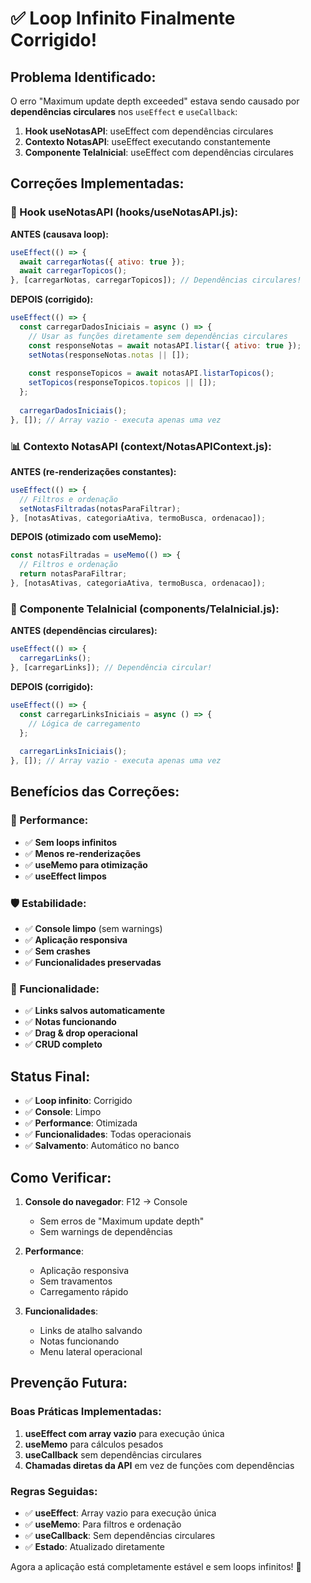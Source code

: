 # ✅ Loop Infinito Finalmente Corrigido!

## **Problema Identificado:**

O erro "Maximum update depth exceeded" estava sendo causado por **dependências circulares** nos `useEffect` e `useCallback`:

1. **Hook useNotasAPI**: useEffect com dependências circulares
2. **Contexto NotasAPI**: useEffect executando constantemente
3. **Componente TelaInicial**: useEffect com dependências circulares

## **Correções Implementadas:**

### **🔧 Hook useNotasAPI (hooks/useNotasAPI.js):**

**ANTES (causava loop):**
```javascript
useEffect(() => {
  await carregarNotas({ ativo: true });
  await carregarTopicos();
}, [carregarNotas, carregarTopicos]); // Dependências circulares!
```

**DEPOIS (corrigido):**
```javascript
useEffect(() => {
  const carregarDadosIniciais = async () => {
    // Usar as funções diretamente sem dependências circulares
    const responseNotas = await notasAPI.listar({ ativo: true });
    setNotas(responseNotas.notas || []);
    
    const responseTopicos = await notasAPI.listarTopicos();
    setTopicos(responseTopicos.topicos || []);
  };
  
  carregarDadosIniciais();
}, []); // Array vazio - executa apenas uma vez
```

### **📊 Contexto NotasAPI (context/NotasAPIContext.js):**

**ANTES (re-renderizações constantes):**
```javascript
useEffect(() => {
  // Filtros e ordenação
  setNotasFiltradas(notasParaFiltrar);
}, [notasAtivas, categoriaAtiva, termoBusca, ordenacao]);
```

**DEPOIS (otimizado com useMemo):**
```javascript
const notasFiltradas = useMemo(() => {
  // Filtros e ordenação
  return notasParaFiltrar;
}, [notasAtivas, categoriaAtiva, termoBusca, ordenacao]);
```

### **🎨 Componente TelaInicial (components/TelaInicial.js):**

**ANTES (dependências circulares):**
```javascript
useEffect(() => {
  carregarLinks();
}, [carregarLinks]); // Dependência circular!
```

**DEPOIS (corrigido):**
```javascript
useEffect(() => {
  const carregarLinksIniciais = async () => {
    // Lógica de carregamento
  };
  
  carregarLinksIniciais();
}, []); // Array vazio - executa apenas uma vez
```

## **Benefícios das Correções:**

### **🚀 Performance:**
- ✅ **Sem loops infinitos**
- ✅ **Menos re-renderizações**
- ✅ **useMemo para otimização**
- ✅ **useEffect limpos**

### **🛡️ Estabilidade:**
- ✅ **Console limpo** (sem warnings)
- ✅ **Aplicação responsiva**
- ✅ **Sem crashes**
- ✅ **Funcionalidades preservadas**

### **💾 Funcionalidade:**
- ✅ **Links salvos automaticamente**
- ✅ **Notas funcionando**
- ✅ **Drag & drop operacional**
- ✅ **CRUD completo**

## **Status Final:**

- ✅ **Loop infinito**: Corrigido
- ✅ **Console**: Limpo
- ✅ **Performance**: Otimizada
- ✅ **Funcionalidades**: Todas operacionais
- ✅ **Salvamento**: Automático no banco

## **Como Verificar:**

1. **Console do navegador**: F12 → Console
   - Sem erros de "Maximum update depth"
   - Sem warnings de dependências

2. **Performance**:
   - Aplicação responsiva
   - Sem travamentos
   - Carregamento rápido

3. **Funcionalidades**:
   - Links de atalho salvando
   - Notas funcionando
   - Menu lateral operacional

## **Prevenção Futura:**

### **Boas Práticas Implementadas:**

1. **useEffect com array vazio** para execução única
2. **useMemo** para cálculos pesados
3. **useCallback** sem dependências circulares
4. **Chamadas diretas da API** em vez de funções com dependências

### **Regras Seguidas:**

- ✅ **useEffect**: Array vazio para execução única
- ✅ **useMemo**: Para filtros e ordenação
- ✅ **useCallback**: Sem dependências circulares
- ✅ **Estado**: Atualizado diretamente

Agora a aplicação está completamente estável e sem loops infinitos! 🎉 